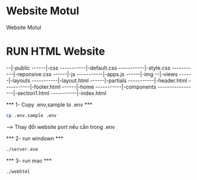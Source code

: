 # Website Motul
Website Motul

# RUN HTML Website

--|-public
------|-css
-----------|-default.css
-----------|-style.css
-----------|-reponsive.css
------|-js
-----------|-apps.js
------|-img
--|-views
------|-layouts
-----------|-layout.html
------|-partials
-----------|-header.html
-----------|-footer.html
------|-home
-----------|-components
-----------------|-section1.html
-----------|-index.html


*** 1- Copy .env,sample to .env ***
```bash
cp .env.sample .env
```
--> Thay đổi website port nếu cần trong .env

*** 2- run windown ***
```bash
./server.exe
```

*** 3- run mac ***
```bash
./webhtml
```
